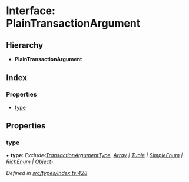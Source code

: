 # Interface: PlainTransactionArgument

## Hierarchy

* **PlainTransactionArgument**

## Index

### Properties

* [type](plaintransactionargument.md#type)

## Properties

###  type

• **type**: *Exclude‹[TransactionArgumentType](../enums/transactionargumenttype.md), [Array](../enums/transactionargumenttype.md#array) | [Tuple](../enums/transactionargumenttype.md#tuple) | [SimpleEnum](../enums/transactionargumenttype.md#simpleenum) | [RichEnum](../enums/transactionargumenttype.md#richenum) | [Object](../enums/transactionargumenttype.md#object)›*

*Defined in [src/types/index.ts:428](https://github.com/PolymathNetwork/polymesh-sdk/blob/0fbd815/src/types/index.ts#L428)*
